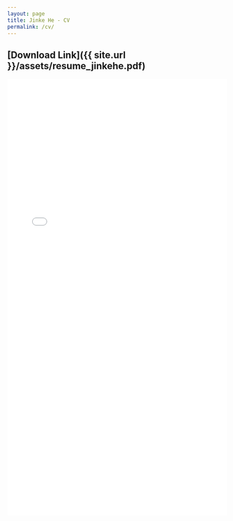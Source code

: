```yaml
---
layout: page
title: Jinke He - CV
permalink: /cv/
---
```

## [Download Link]({{ site.url  }}/assets/resume_jinkehe.pdf)
<iframe src="{{ site.url  }}/assets/resume_jinkehe.pdf" class="gde-frame" style="height: 1000px; width: 100%; border: none;" scrolling="yes"></iframe>



